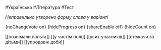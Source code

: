 #Українська #Література #Тест

*Неправильно утворено форму слова у варіанті*

{noChangeVote on}
{hideProgress on}
{shareEnable off}
{hideCount on}

[[познімали пальта]]
[[у чистім полі]]
[[усих учасників]]
[[стежачи за дітьми]]
[[упродовж доби]]
